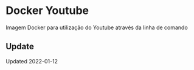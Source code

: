# Docker Youtube

Imagem Docker para utilização do Youtube através da linha de comando

## Update

Updated 2022-01-12
